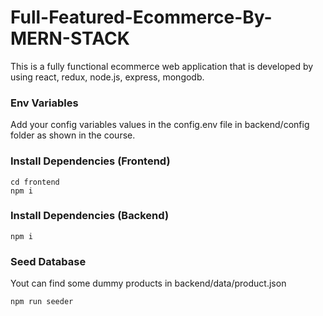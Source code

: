 # Full-Featured-Ecommerce-By-MERN-STACK
This is a fully functional ecommerce web application that is developed by using react, redux, node.js, express, mongodb.

### Env Variables

Add your config variables values in the config.env file in backend/config folder as shown in the course.

### Install Dependencies (Frontend)

```
cd frontend
npm i
```

### Install Dependencies (Backend)

```
npm i
```

### Seed Database

Yout can find some dummy products in backend/data/product.json

```
npm run seeder
```

